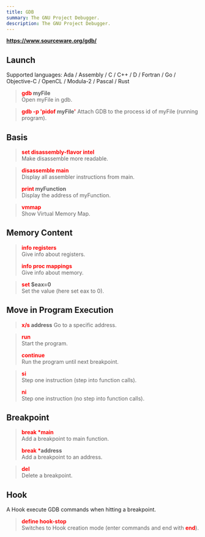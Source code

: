 ```yaml
---
title: GDB
summary: The GNU Project Debugger.
description: The GNU Project Debugger.
---
```


**https://www.sourceware.org/gdb/**

## Launch

Supported languages: Ada / Assembly / C / C++ / D / Fortran / Go / Objective-C / OpenCL / Modula-2 / Pascal / Rust

 > 
 > **<font color=red>gdb</font> myFile**</br>
 > Open myFile in gdb.

 > 
 > **<font color=red>gdb -p 'pidof</font> myFile<font color=red>'</font>**
 > Attach GDB to the process id of myFile (running program).

## Basis


 > 
 > **<font color=red>set disassembly-flavor intel</font>**</br>
 > Make disassemble more readable.

 > 
 > **<font color=red>disassemble main</font>**</br>
 > Display all assembler instructions from main.
 > 
 > **<font color=red>print</font> myFunction**</br>
 > Display the address of myFunction.

 > 
 > **<font color=red>vmmap</font>**</br>
 > Show Virtual Memory Map.

## Memory Content


 > 
 > **<font color=red>info registers</font>**</br>
 > Give info about registers.
 > 
 > **<font color=red>info proc mappings</font>**</br>
 > Give info about memory.

 > 
 > **<font color=red>set</font> $eax=0**</br>
 > Set the value (here set eax to 0).

## Move in Program Execution


 > 
 > **<font color=red>x/s </font>address**
 > Go to a specific address.

 > 
 > **<font color=red>run</font>**</br>
 > Start the program.
 > 
 > **<font color=red>continue</font>**</br>
 > Run the program until next breakpoint.

 > 
 > **<font color=red>si</font>**</br>
 > Step one instruction (step into function calls).
 > 
 > **<font color=red>ni</font>**</br>
 > Step one instruction (no step into function calls).

## Breakpoint


 > 
 > **<font color=red>break \*main</font>**</br>
 > Add a breakpoint to main function.
 > 
 > **<font color=red>break \*</font>address**</br>
 > Add a breakpoint to an address.

 > 
 > **<font color=red>del</font>**</br>
 > Delete a breakpoint.

## Hook

A Hook execute GDB commands when hitting a breakpoint.

 > 
 > **<font color=red>define hook-stop</font>**</br>
 > Switches to Hook creation mode (enter commands and end with **<font color=red>end</font>**).
